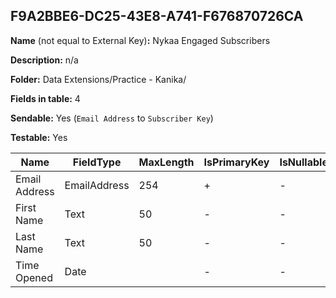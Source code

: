 ## F9A2BBE6-DC25-43E8-A741-F676870726CA

**Name** (not equal to External Key)**:** Nykaa Engaged Subscribers

**Description:** n/a

**Folder:** Data Extensions/Practice - Kanika/

**Fields in table:** 4

**Sendable:** Yes (`Email Address` to `Subscriber Key`)

**Testable:** Yes

| Name | FieldType | MaxLength | IsPrimaryKey | IsNullable | DefaultValue |
| --- | --- | --- | --- | --- | --- |
| Email Address | EmailAddress | 254 | + | - |  |
| First Name | Text | 50 | - | - |  |
| Last Name | Text | 50 | - | - |  |
| Time Opened | Date |  | - | - |  |
